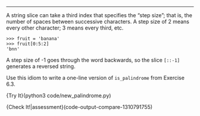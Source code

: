 -----------

A string slice can take a third index that specifies the “step size”; that is, the number of spaces between successive characters. A step size of 2 means every other character; 3 means every third, etc.

    >>> fruit = 'banana'
    >>> fruit[0:5:2]
    'bnn'

A step size of -1 goes through the word backwards, so the slice `[::-1]` generates a reversed string.

Use this idiom to write a one-line version of `is_palindrome` from Exercise 6.3.

{Try It}(python3 code/new_palindrome.py)

{Check It!|assessment}(code-output-compare-1310791755)
